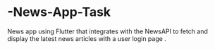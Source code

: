 # -News-App-Task
News app using Flutter that integrates with the NewsAPI to fetch and display the latest news articles with a user login page . 
